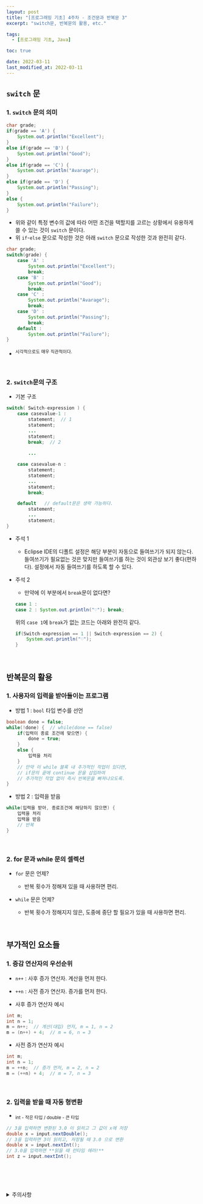 ```yaml
---
layout: post
title: "[프로그래밍 기초] 4주차 - 조건문과 반복문 3"
excerpt: "switch문, 반복문의 활용, etc."

tags:
  - [프로그래밍 기초, Java]

toc: true

date: 2022-03-11
last_modified_at: 2022-03-11
---
```


## `switch` 문
### 1. `switch` 문의 의미
```java
char grade;
if(grade == 'A') {
    System.out.println("Excellent");
}
else if(grade == 'B') {
    System.out.println("Good");
}
else if(grade == 'C') {
    System.out.println("Avarage");
}
else if(grade == 'D') {
    System.out.println("Passing");
}
else {
    System.out.println("Failure");
}
```
- 위와 같이 특정 변수의 값에 따라 어떤 조건을 택할지를 고르는 상황에서 유용하게 쓸 수 있는 것이 `switch` 문이다.
- 위 `if`-`else` 문으로 작성한 것은 아래 `switch` 문으로 작성한 것과 완전히 같다.
```java
char grade;
switch(grade) {
    case 'A' :
        System.out.println("Excellent");
        break;
    case 'B' :
        System.out.println("Good");
        break;
    case 'C' :
        System.out.println("Avarage");
        break;
    case 'D' :
        System.out.println("Passing");
        break;
    default :
        System.out.println("Failure");
}
```
- <sup> 시각적으로도 매우 직관적이다.  
<br>

### 2. `switch`문의 구조 
- 기본 구조
```java
switch( Switch-expression ) {
    case casevalue-1 :
        statement;  // 1
        statement;
        ...
        statement;
        break;  // 2
        
        ...

    case casevalue-n :
        statement;  
        statement;
        ...
        statement;
        break;  

    default   // default문은 생략 가능하다.
        statement;
        ...
        statement;
}
```
- 주석 1
  - Eclipse IDE의 디폴트 설정은 해당 부분이 자동으로 들여쓰기가 되지 않는다. 들여쓰기가 필요없는 것은 맞지만 들여쓰기를 하는 것이 외관상 보기 좋다(편하다). 설정에서 자동 들여쓰기를 하도록 할 수 있다. 

- 주석 2
  - 만약에 이 부분에서 `break`문이 없다면?
  ```java
  case 1 :
  case 2 : System.out.println("♡"); break;
  ```
  위의 `case 1`에 `break`가 없는 코드는 아래와 완전히 같다.
  ```java
  if(Switch-expression == 1 || Switch-expression == 2) {
      System.out.println("♡");
  }
  ```
<br>

## 반복문의 활용
### 1. 사용자의 입력을 받아들이는 프로그램
- 방법 1 : `bool` 타입 변수를 선언
```java
boolean done = false;
while(!done) {  // while(done == false)
    if(입력이 종료 조건에 맞으면) {
        done = true;
    }
    else {
        입력을 처리
    }
    // 만약 이 while 블록 내 추가적인 작업이 있다면,
    // if문의 끝에 continue 문을 삽입하여
    // 추가적인 작업 없이 즉시 반복문을 빠져나오도록.
}  
```
- 방법 2 : 입력을 받음
```java
while(입력을 받아, 종료조건에 해당하지 않으면) {
    입력을 처리
    입력을 받음
    // 반복
}
```
<br>

### 2. for 문과 while 문의 셀렉션
- `for` 문은 언제? 
  - 반복 횟수가 정해져 있을 때 사용하면 편리.

- `while` 문은 언제?
  - 반복 횟수가 정해지지 않은, 도중에 중단 할 필요가 있을 때 사용하면 편리.
<br>

## 부가적인 요소들
### 1. 증감 연산자의 우선순위
- `n++` : 사후 증가 연산자. 계산을 먼저 한다.
- `++n` : 사전 증가 연산자. 증가를 먼저 한다.

- 사후 증가 연산자 예시
```java
int m;
int n = 1;
m = n++;  // 계산(대입) 먼저, m = 1, n = 2
m = (n++) + 4;  // m = 6, n = 3
```
- 사전 증가 연산자 예시
```java
int m;
int n = 1;
m = ++n;  // 증가 먼저, m = 2, n = 2
m = (++n) + 4;  // m = 7, n = 3
```
<br>

### 2. 입력을 받을 때 자동 형변환
- <sub> int - 작은 타입 / double - 큰 타입

```java
// 3을 입력하면 변환된 3.0 이 읽히고 그 값이 x에 저장
double x = input.nextDouble();
// 3을 입력하면 3이 읽히고, 저장될 때 3.0 으로 변환
double x = input.nextInt();
// 3.0을 입력하면 **읽을 때 런타임 에러!**
int z = input.nextInt();
```
<br>
<br>
<br>
<br>
<details>
<summary>주의사항</summary>
<div markdown="1">
이 포스팅은 강원대학교 정충교 교수님의 프로그래밍 기초 수업을 들으며 내용을 정리 한 것입니다.  
수업 내용에 대한 저작권은 교수님께 있으니,  
다른 곳으로의 무분별한 내용 복사를 자제해 주세요.
</div>
</details>
